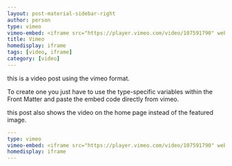 ```yaml
---
layout: post-material-sidebar-right
author: person
type: vimeo
vimeo-embed: <iframe src="https://player.vimeo.com/video/107591790" webkitallowfullscreen mozallowfullscreen allowfullscreen></iframe>
title: Vimeo
homedisplay: iframe
tags: [video, iframe]
category: [video]
---
```

this is a video post using the vimeo format.

To create one you just have to use the type-specific variables within the Front Matter and paste the embed code directly from vimeo.

this post also shows the video on the home page instead of the featured image.

``` yml
---
type: vimeo
vimeo-embed: <iframe src="https://player.vimeo.com/video/107591790" webkitallowfullscreen mozallowfullscreen allowfullscreen></iframe>
homedisplay: iframe
---
```